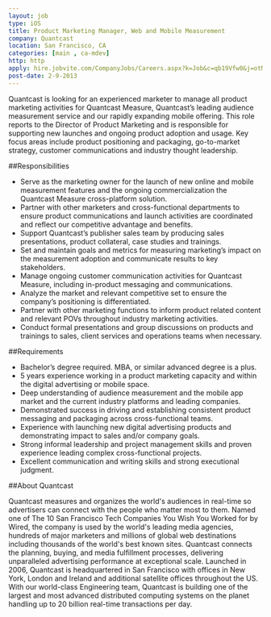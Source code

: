 ```yaml
---
layout: job
type: iOS
title: Product Marketing Manager, Web and Mobile Measurement
company: Quantcast
location: San Francisco, CA
categories: [main , ca-mdev]
http: http
apply: hire.jobvite.com/CompanyJobs/Careers.aspx?k=Job&c=qb19Vfw0&j=otM7Wfw2
post-date: 2-9-2013
---
```


Quantcast is looking for an experienced marketer to manage all product marketing activities for Quantcast Measure, Quantcast’s leading audience measurement service and our rapidly expanding mobile offering.  This role reports to the Director of Product Marketing and is responsible for supporting new launches and ongoing product adoption and usage.  Key focus areas include product positioning and packaging, go-to-market strategy, customer communications and industry thought leadership.

##Responsibilities

* Serve as the marketing owner for the launch of new online and mobile measurement features and the ongoing commercialization the Quantcast Measure cross-platform solution.
* Partner with other marketers and cross-functional departments to ensure product communications and launch activities are coordinated and reflect our competitive advantage and benefits.
* Support Quantcast’s publisher sales team by producing sales presentations, product collateral, case studies and trainings.
* Set and maintain goals and metrics for measuring marketing’s impact on the measurement adoption and communicate results to key stakeholders.
* Manage ongoing customer communication activities for Quantcast Measure, including in-product messaging and communications.
* Analyze the market and relevant competitive set to ensure the company’s positioning is differentiated.
* Partner with other marketing functions to inform product related content and relevant POVs throughout industry marketing activities.
* Conduct formal presentations and group discussions on products and trainings to sales, client services and operations teams when necessary.

##Requirements

* Bachelor’s degree required.  MBA, or similar advanced degree is a plus.
* 5 years experience working in a product marketing capacity and within the digital advertising or mobile space.
* Deep understanding of audience measurement and the mobile app market and the current industry platforms and leading companies.
* Demonstrated success in driving and establishing consistent product messaging and packaging across cross-functional teams.
* Experience with launching new digital advertising products and demonstrating impact to sales and/or company goals.
* Strong informal leadership and project management skills and proven experience leading complex cross-functional projects.
* Excellent communication and writing skills and strong executional judgment.

##About Quantcast

Quantcast measures and organizes the world's audiences in real-time so advertisers can connect with the people who matter most to them. Named one of The 10  San Francisco Tech Companies You Wish You Worked for by Wired, the company is used by the world's leading media agencies, hundreds of major marketers and millions of global web destinations including thousands of the world's best known sites. Quantcast connects the planning, buying, and media fulfillment processes, delivering unparalleled advertising performance at exceptional scale. Launched in 2006, Quantcast is headquartered in San Francisco with offices in New York, London and Ireland and additional satellite offices throughout the US.  With our world-class Engineering team, Quantcast is building one of the largest and most advanced distributed computing systems on the planet handling up to 20 billion real-time transactions per day.